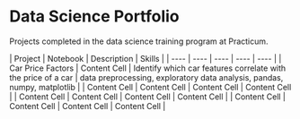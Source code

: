 # Data Science Portfolio 

Projects completed in the data science training program at Practicum.

| Project | Notebook | Description | Skills |
| ---- | ---- | ---- | ---- | ---- |
| Car Price Factors | Content Cell  | Identify which car features correlate with the price of a car | data preprocessing, exploratory data analysis, pandas, numpy, matplotlib  |
| Content Cell  | Content Cell   | Content Cell     | Content Cell  |
| Content Cell  | Content Cell  | Content Cell     | Content Cell  |
| Content Cell  | Content Cell  | Content Cell     | Content Cell  |
